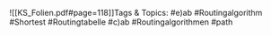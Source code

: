 
![[KS_Folien.pdf#page=118]]Tags & Topics:
   #e)ab
   #Routingalgorithm
   #Shortest
   #Routingtabelle
   #c)ab
   #Routingalgorithmen
   #path